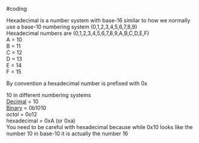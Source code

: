 ---
---

\#coding 

Hexadecimal is a number system with base-16 similar to how we normally use a base-10 numbering system (0,1,2,3,4,5,6,7,8,9)  
Hexadecimal numbers are (0,1,2,3,4,5,6,7,8,9,A,B,C,D,E,F)   
A = 10  
B = 11  
C = 12  
D = 13  
E = 14  
F = 15

By convention a hexadecimal number is prefixed with 0x 

10 in different numbering systems  
[Decimal](Decimal.md) = 10  
[Binary](Binary.md) = 0b1010  
*octal* = 0o12  
hexadecimal = 0xA (or 0xa)  
You need to be careful with hexadecimal because while 0x10 looks like the number 10 in base-10 it is actually the number 16
